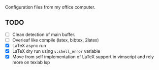 Configuration files from my office computer.

## TODO
- [ ] Clean detection of main buffer.
- [ ] Overleaf like compile (latex, bibtex, 2latex)
- [x] LaTeX async run
- [x] LaTeX dry run using `v:shell_error` variable
- [x] Move from self implementation of LaTeX support
in vimscript and rely more on texlab lsp
